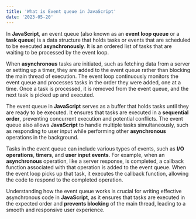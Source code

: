 ```yaml
---
title: 'What is Event queue in JavaScript'
date: '2023-05-20'
---
```


In **JavaScript**, an event queue (also known as an **event loop queue** or a **task queue**) is a data structure that holds tasks or events that are scheduled to be executed **asynchronously**. It is an ordered list of tasks that are waiting to be processed by the event loop.

When **asynchronous** tasks are initiated, such as fetching data from a server or setting up a timer, they are added to the event queue rather than blocking the main thread of execution. The event loop continuously monitors the event queue and processes tasks in the order they were added, one at a time. Once a task is processed, it is removed from the event queue, and the next task is picked up and executed.

The event queue in **JavaScript** serves as a buffer that holds tasks until they are ready to be executed. It ensures that tasks are executed in a **sequential order**, preventing concurrent execution and potential conflicts. The event queue also allows **JavaScript** to handle multiple tasks simultaneously, such as responding to user input while performing other **asynchronous** operations in the background.

Tasks in the event queue can include various types of events, such as **I/O operations**, **timers**, and **user input events**. For example, when an **asynchronous** operation, like a server response, is completed, a callback function associated with that operation is added to the event queue. When the event loop picks up that task, it executes the callback function, allowing the code to respond to the completed operation.

Understanding how the event queue works is crucial for writing effective asynchronous code in **JavaScript**, as it ensures that tasks are executed in the expected order and **prevents blocking** of the main thread, leading to a smooth and responsive user experience.
